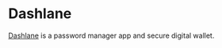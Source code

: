 # Dashlane

[Dashlane](https://www.dashlane.com/) is a password manager app and secure digital wallet.
